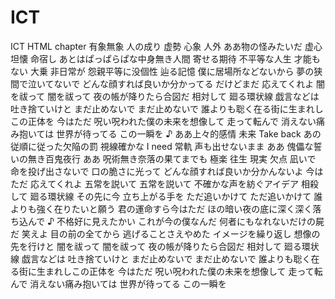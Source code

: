 # ICT
ICT HTML chapter
有象無象 人の成り
虚勢 心象 人外 ああ物の怪みたいだ
虚心坦懐 命宿し
あとはぱっぱらぱな中身無き人間
寄せる期待 不平等な人生
才能もない 大乗 非日常が
怨親平等に没個性
辿る記憶 僕に居場所などないから
夢の狭間で泣いてないで
どんな顔すれば良いか分かってる
だけどまだ 応えてくれよ
闇を祓って 闇を祓って
夜の帳が降りたら合図だ
相対して 廻る環状線
戯言などは 吐き捨ていけと
まだ止めないで まだ止めないで
誰よりも聡く在る街に生まれしこの正体を
今はただ 呪い呪われた僕の未来を想像して
走って転んで
消えない痛み抱いては
世界が待ってる
この一瞬を
♪
ああ上々的感情 未来 Take back
あの従順に従った欠陥の罰
視線確かな I need 常軌
声も出せないまま
ああ 傀儡な誓いの無き百鬼夜行
ああ 呪術無き奈落の果てまでも
極楽 往生 現実 欠点 凪いで
命を投げ出さないで
口の脆さに光って
どんな顔すれば良いか分かんないよ
今はただ 応えてくれよ
五常を説いて 五常を説いて
不確かな声を紡ぐアイデア
相殺して 廻る環状線
その先に今 立ち上がる手を
ただ追いかけて ただ追いかけて
誰よりも強く在りたいと願う
君の運命すら今はただ
ほの暗い夜の底に深く深く落ち込んで
♪
不格好に見えたかい
これが今の僕なんだ
何者にもなれないだけの屍だ 笑えよ
目の前の全てから 逃げることさえやめた
イメージを繰り返し 想像の先を行けと
闇を祓って 闇を祓って
夜の帳が降りたら合図だ
相対して 廻る環状線
戯言などは 吐き捨ていけと
まだ止めないで まだ止めないで
誰よりも聡く在る街に生まれしこの正体を
今はただ 呪い呪われた僕の未来を想像して
走って転んで
消えない痛み抱いては
世界が待ってる
この一瞬を
